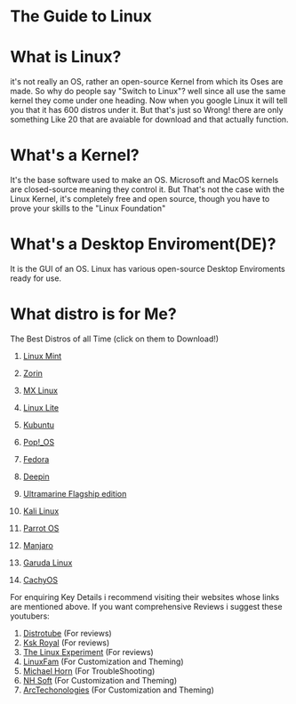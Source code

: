 # The Guide to Linux

# What is Linux?
it's not really an OS, rather an open-source Kernel from which its Oses are made. So why do people say "Switch to Linux"? well since all use the same kernel they come under one heading. Now when you google Linux it will tell you that it has 600 distros under it. But that's just so Wrong! there are only something Like 20 that are avaiable for download and that actually function.

# What's a Kernel?
It's the base software used to make an OS. Microsoft and MacOS kernels are closed-source meaning they control it. But That's not the case with the Linux Kernel, it's completely free and open source, though you have to prove your skills to the "Linux Foundation"

# What's a Desktop Enviroment(DE)?
It is the GUI of an OS. Linux has various open-source Desktop Enviroments ready for use.

# What distro is for Me?

The Best Distros of all Time (click on them to Download!)

1. [Linux Mint](https://linuxmint.com/)

2. [Zorin](https://zorin.com/os/)

3. [MX Linux](https://mxlinux.org/)

4. [Linux Lite](https://www.linuxliteos.com/)

5. [Kubuntu](https://kubuntu.org/)

6. [Pop!_OS](https://system76.com/pop/?srsltid=AfmBOopKJCOk8UxZzkef_vkXHZ40iiIKOMFJ0lL_EUrx8mavXngfUcd-)

7. [Fedora](https://fedoraproject.org/)

8. [Deepin](https://www.deepin.org/index/en)

9. [Ultramarine Flagship edition](https://ultramarine-linux.org/)

10. [Kali Linux](https://www.kali.org/)

11. [Parrot OS](https://parrotsec.org/)

12. [Manjaro](https://manjaro.org/)

13. [Garuda Linux](https://garudalinux.org/)
    
14. [CachyOS](https://cachyos.org/) 

For enquiring Key Details i recommend visiting their websites whose links are mentioned above. If you want comprehensive Reviews i suggest these youtubers:
1. [Distrotube](https://www.youtube.com/@DistroTube) (For reviews)
2. [Ksk Royal](https://www.youtube.com/@kskroyaltech/videos) (For reviews)
3. [The Linux Experiment](https://www.youtube.com/@TheLinuxEXP) (For reviews)
4. [LinuxFam](https://www.youtube.com/@linuxfam) (For Customization and Theming)
5. [Michael Horn](https://www.youtube.com/@MichaelNROH) (For TroubleShooting)
6. [NH Soft](https://www.youtube.com/@NHSoft) (For Customization and Theming)
7. [ArcTechonologies](https://www.youtube.com/@ArcTechnologies) (For Customization and Theming)
